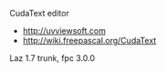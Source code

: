 CudaText editor

* http://uvviewsoft.com
* http://wiki.freepascal.org/CudaText

Laz 1.7 trunk, fpc 3.0.0
